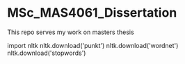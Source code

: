 # MSc_MAS4061_Dissertation
This repo serves my work on masters thesis

import nltk
nltk.download('punkt')
nltk.download('wordnet')
nltk.download('stopwords')
